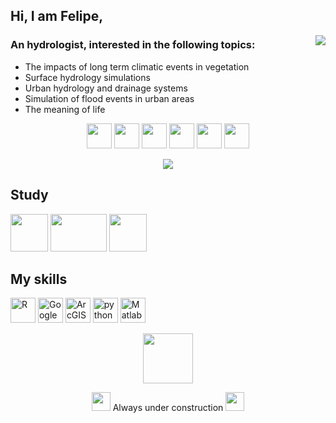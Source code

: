 ## Hi, I am Felipe,

<img align="right" src="https://komarev.com/ghpvc/?username=felipef93" />

### An hydrologist, interested in the following topics:
- The impacts of long term climatic events in vegetation
- Surface hydrology simulations
- Urban hydrology and drainage systems
- Simulation of flood events in urban areas
- The meaning of life

<p align="center">
  <img src="https://cdn.icon-icons.com/icons2/2482/PNG/512/sun_weather_icon_149828.png" width="40" height="40"/>
  <img src="https://cdn.icon-icons.com/icons2/2482/PNG/512/sunny_rain_weather_icon_149824.png" width="40" height="40"/>
  <img src="https://cdn.icon-icons.com/icons2/2482/PNG/512/storm_weather_icon_149833.png" width="40" height="40"/>
  <img src="https://cdn.icon-icons.com/icons2/2482/PNG/512/windy_weather_icon_149832.png" width="40" height="40"/>
  <img src="https://cdn.icon-icons.com/icons2/2482/PNG/512/snowy_weather_icon_149829.png" width="40" height="40"/>
  <img src="https://cdn.icon-icons.com/icons2/2482/PNG/512/cloudy_weather_icon_149830.png" width="40" height="40"/>
  
<p align="center">
  <img src="https://github-readme-stats.vercel.app/api?username=felipef93&show_icons=true&hide=issues" />





## Study
<p align="left">
  <img src="https://lh3.googleusercontent.com/proxy/TnqPlf05Mt-ad8RXFXk-cl6P5ObqT3TKfQEQJDtCVta1Ed6pTCQMzOdFYg-XGN2kGxkWpkqg3wBzIlH0bq3z" width="60" height="60"/ />
  <img src=https://riverridge.co.uk/app/uploads/2017/04/logo-queens-university-belfast.jpg width="90" height="60"/ />
  <img src="https://upload.wikimedia.org/wikipedia/en/thumb/0/03/Uppsala_University_logo.svg/1200px-Uppsala_University_logo.svg.png" width="60" height="60"/ />


## My skills
<p align="left">
  <img src="https://cdn.icon-icons.com/icons2/2107/PNG/512/file_type_r_icon_130212.png" alt="R" width="40" height="40"/>
  <img src="https://cdn.icon-icons.com/icons2/1508/PNG/512/googleearth-engine_104576.png" alt="Google Earth Engine" width="40" height="40"/>
  <img src="https://www.arcgis.com/sharing/rest/content/items/71bec4d35f4743b597634fb379e9b26e/data" alt="ArcGIS" width="40" height="40"/>
  <img src="https://devicons.github.io/devicon/devicon.git/icons/python/python-original.svg" alt="python" width="40" height="40"/>
  <img src="https://cdn.icon-icons.com/icons2/2107/PNG/512/file_type_matlab_icon_130398.png" alt="Matlab" width="40" height="40"/>
  

<p align="center">
   <img src="https://cdn.icon-icons.com/icons2/1448/PNG/512/42480buildingconstruction_99093.png" width="80" height="80"/>
<p align="center">
  <img src="https://cdn.icon-icons.com/icons2/2439/PNG/512/slightly_smiling_face_emoji_icon_148489.png" width="30" height="30"/>
  Always under construction
  <img src="https://cdn.icon-icons.com/icons2/2439/PNG/512/upside_down_face_emoji_icon_148478.png" width="30" height="30"/>


